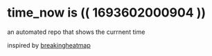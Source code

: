 # time_now is (( 1693602000904 ))

an automated repo that shows the currnent time

inspired by [breakingheatmap](https://github.com/breakingheatmap/breakingheatmap)